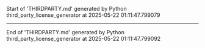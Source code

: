 Start of 'THIRDPARTY.md' generated by Python third_party_license_generator at 2025-05-22 01:11:47.799079

----------------------------------------

End of 'THIRDPARTY.md' generated by Python third_party_license_generator at 2025-05-22 01:11:47.799092
